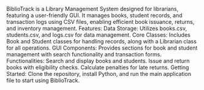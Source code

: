  BiblioTrack is a Library Management System designed for librarians, featuring a user-friendly GUI. It manages books, student records, and transaction logs using CSV files, enabling efficient book issuance, returns, and inventory management.
Features:
Data Storage: Utilizes books.csv, students.csv, and logs.csv for data management.
Core Classes: Includes Book and Student classes for handling records, along with a Librarian class for all operations.
GUI Components: Provides sections for book and student management with search functionality and transaction forms.
Functionalities:
Search and display books and students.
Issue and return books with eligibility checks.
Calculate penalties for late returns.
Getting Started: Clone the repository, install Python, and run the main application file to start using BiblioTrack.

